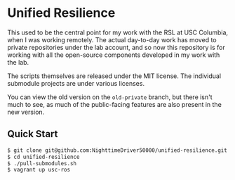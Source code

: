 # Unified Resilience

This used to be the central point for my work with the RSL at USC Columbia,
when I was working remotely. The actual day-to-day work has moved to private
repositories under the lab account, and so now this repository is for working
with all the open-source components developed in my work with the lab.

The scripts themselves are released under the MIT license. The individual
submodule projects are under various licenses.

You can view the old version on the `old-private` branch, but there isn't much
to see, as much of the public-facing features are also present in the new
version.

## Quick Start

```bash
$ git clone git@github.com:NighttimeDriver50000/unified-resilience.git
$ cd unified-resilience
$ ./pull-submodules.sh
$ vagrant up usc-ros
```
